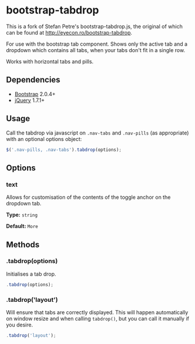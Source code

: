 bootstrap-tabdrop
=================

This is a fork of Stefan Petre's bootstrap-tabdrop.js, the original of which can be found at http://eyecon.ro/bootstrap-tabdrop.

For use with the bootstrap tab component. Shows only the active tab and a dropdown which contains all tabs, when your tabs don't fit in a single row.

Works with horizontal tabs and pills.

## Dependencies

* [Bootstrap](http://twitter.github.com/bootstrap/) 2.0.4+
* [jQuery](http://jquery.com/) 1.7.1+

## Usage

Call the tabdrop via javascript on `.nav-tabs` and `.nav-pills` (as appropriate) with an optional options object:

```javascript
$('.nav-pills, .nav-tabs').tabdrop(options);
```

## Options

### text

Allows for customisation of the contents of the toggle anchor on the dropdown tab.

**Type:** `string`

**Default:** `More`

## Methods

### .tabdrop(options)

Initialises a tab drop.
```javascript
.tabdrop(options);
```

### .tabdrop('layout')

Will ensure that tabs are correctly displayed. This will happen automatically on window resize and when calling `tabdrop()`, but you can call it manually if you desire.
```javascript
.tabdrop('layout');
```